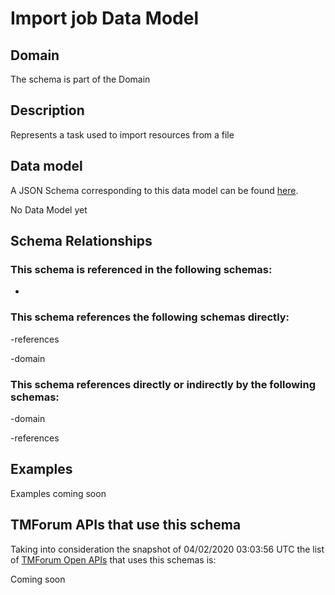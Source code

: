 # Import job Data Model

## Domain

The  schema is part of the  Domain

## Description

Represents a task used to import resources from a file

## Data model

A JSON Schema corresponding to this data model can be found
[here](https://github.com/tmforum-rand/schemas/blob/candidates/Common/ImportJob.schema.json).

No Data Model yet

## Schema Relationships

### This schema is referenced in the following schemas:

-

### This schema references the following schemas directly:

-references

-domain

### This schema references directly or indirectly by the following schemas:

-domain

-references



## Examples

Examples coming soon

## TMForum APIs that use this schema

Taking into consideration the snapshot of 04/02/2020 03:03:56 UTC the list of [TMForum Open APIs](https://www.tmforum.org/open-apis/) that uses this schemas is:

Coming soon